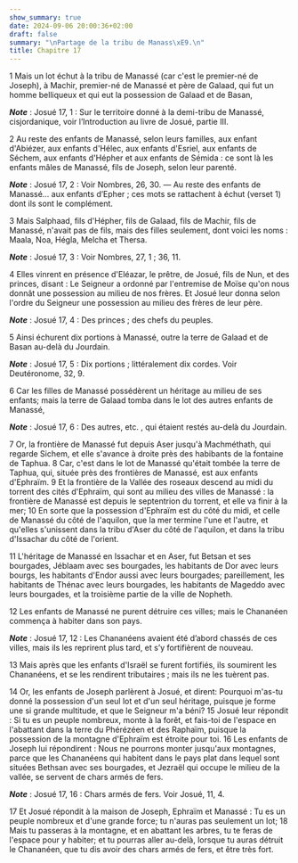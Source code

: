 ```yaml
---
show_summary: true
date: 2024-09-06 20:00:36+02:00
draft: false
summary: "\nPartage de la tribu de Manass\xE9.\n"
title: Chapitre 17
---
```





1 Mais un lot échut à la tribu de Manassé (car c'est le premier-né de Joseph), à Machir, premier-né de Manassé et père de Galaad, qui fut un homme belliqueux et qui eut la possession de Galaad et de Basan,

***Note*** :  Josué 17, 1 : Sur le territoire donné à la demi-tribu de Manassé, cisjordanique, voir l’Introduction au livre de Josué, partie III.

2 Au reste des enfants de Manassé, selon leurs familles, aux enfant d'Abiézer, aux enfants d'Hélec, aux enfants d'Esriel, aux enfants de Séchem, aux enfants d'Hépher et aux enfants de Sémida : ce sont là les enfants mâles de Manassé, fils de Joseph, selon leur parenté.

***Note*** :  Josué 17, 2 : Voir Nombres, 26, 30. ― Au reste des enfants de Manassé… aux enfants d’Epher ; ces mots se rattachent à échut (verset 1) dont ils sont le complément.

3 Mais Salphaad, fils d'Hépher, fils de Galaad, fils de Machir, fils de Manassé, n'avait pas de fils, mais des filles seulement, dont voici les noms : Maala, Noa, Hégla, Melcha et Thersa.

***Note*** :  Josué 17, 3 : Voir Nombres, 27, 1 ; 36, 11.

4 Elles vinrent en présence d'Eléazar, le prêtre, de Josué, fils de Nun, et des princes, disant : Le Seigneur a ordonné par l'entremise de Moïse qu'on nous donnât une possession au milieu de nos frères. Et Josué leur donna selon l'ordre du Seigneur une possession au milieu des frères de leur père.

***Note*** :  Josué 17, 4 : Des princes ; des chefs du peuples.

5 Ainsi échurent dix portions à Manassé, outre la terre de Galaad et de Basan au-delà du Jourdain.

***Note*** :  Josué 17, 5 : Dix portions ; littéralement dix cordes. Voir Deutéronome, 32, 9.

6 Car les filles de Manassé possédèrent un héritage au milieu de ses enfants; mais la terre de Galaad tomba dans le lot des autres enfants de Manassé,

***Note*** :  Josué 17, 6 : Des autres, etc. , qui étaient restés au-delà du Jourdain.


7 Or, la frontière de Manassé fut depuis Aser jusqu'à Machméthath, qui regarde Sichem, et elle s'avance à droite près des habibants de la fontaine de Taphua. 8 Car, c'est dans le lot de Manassé qu'était tombée la terre de Taphua, qui, située près des frontières de Manassé, est aux enfants d'Ephraïm. 9 Et la frontière de la Vallée des roseaux descend au midi du torrent des cités d'Ephraïm, qui sont au milieu des villes de Manassé : la frontière de Manassé est depuis le septentrion du torrent, et elle va finir à la mer; 10 En sorte que la possession d'Ephraïm est du côté du midi, et celle de Manassé du côté de l'aquilon, que la mer termine l'une et l'autre, et qu'elles s'unissent dans la tribu d'Aser du côté de l'aquilon, et dans la tribu d'Issachar du côté de l'orient.


11 L'héritage de Manassé en Issachar et en Aser, fut Betsan et ses bourgades, Jéblaam avec ses bourgades, les habitants de Dor avec leurs bourgs, les habitants d'Endor aussi avec leurs bourgades; pareillement, les habitants de Thénac avec leurs bourgades, les habitants de Mageddo avec leurs bourgades, et la troisième partie de la ville de Nopheth.


12 Les enfants de Manassé ne purent détruire ces villes; mais le Chananéen commença à habiter dans son pays.

***Note*** :  Josué 17, 12 : Les Chananéens avaient été d’abord chassés de ces villes, mais ils les reprirent plus tard, et s’y fortifièrent de nouveau.

13 Mais après que les enfants d'Israël se furent fortifiés, ils soumirent les Chananéens, et se les rendirent tributaires ; mais ils ne les tuèrent pas.


14 Or, les enfants de Joseph parlèrent à Josué, et dirent: Pourquoi m'as-tu donné la possession d'un seul lot et d'un seul héritage, puisque je forme une si grande multitude, et que le Seigneur m'a béni? 15 Josué leur répondit : Si tu es un peuple nombreux, monte à la forêt, et fais-toi de l'espace en l'abattant dans la terre du Phérézéen et des Raphaïm, puisque la possession de la montagne d'Ephraïm est étroite pour toi. 16 Les enfants de Joseph lui répondirent : Nous ne pourrons monter jusqu'aux montagnes, parce que les Chananéens qui habitent dans le pays plat dans lequel sont situées Bethsan avec ses bourgades, et Jezraël qui occupe le milieu de la vallée, se servent de chars armés de fers.

***Note*** :  Josué 17, 16 : Chars armés de fers. Voir Josué, 11, 4.

17 Et Josué répondit à la maison de Joseph, Ephraïm et Manassé : Tu es un peuple nombreux et d'une grande force; tu n'auras pas seulement un lot; 18 Mais tu passeras à la montagne, et en abattant les arbres, tu te feras de l'espace pour y habiter; et tu pourras aller au-delà, lorsque tu auras détruit le Chananéen, que tu dis avoir des chars armés de fers, et être très fort.


